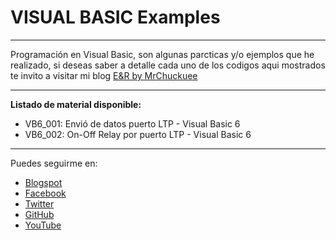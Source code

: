# VISUAL BASIC Examples
***
Programación en Visual Basic, son algunas parcticas y/o ejemplos que he realizado, si deseas saber a detalle cada uno de los codigos aqui mostrados te invito a visitar mi blog [E&R by MrChuckuee](http://mrchunckuee.blogspot.com/) 
***
**Listado de material disponible:**
- VB6_001: Envió de datos puerto LTP - Visual Basic 6
- VB6_002: On-Off Relay por puerto LTP - Visual Basic 6
***
Puedes seguirme en:
- [Blogspot](http://mrchunckuee.blogspot.com)
- [Facebook](https://www.facebook.com/ElectronicayRobotica)
- [Twitter](https://twitter.com/MrChunckuee)
- [GitHub](https://github.com/MrChunckuee)
- [YouTube](https://www.youtube.com/user/mrchunckueepsr)

